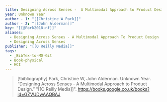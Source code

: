 ```yaml
---
title: Designing Across Senses -  A Multimodal Approach to Product Design
year: Unknown Year
author - 1: "[[Christine W Park]]"
author - 2: "[[John Alderman]]"
key: "[[@Park2018-nf]]"
aliases:
  - Designing Across Senses - A Multimodal Approach To Product Design
  - Designing Across Senses
publisher: "[[O Reilly Media]]"
tags:
  - _BibTex-to-MD-Git
  - Book-physical
  - HCI
---
```


> [!bibliography]
> Park, Christine W, John Alderman. Unknown Year. “Designing Across Senses -  A Multimodal Approach to Product Design.” "[[O Reilly Media]]". https://books.google.co.uk/books?id=GZVUDwAAQBAJ